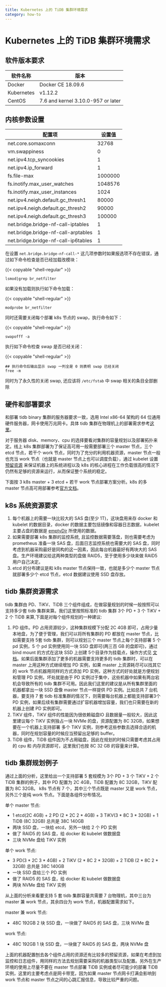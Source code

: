 ```yaml
---
title: Kubernetes 上的 TiDB 集群环境需求
category: how-to
---
```

# Kubernetes 上的 TiDB 集群环境需求

## 软件版本要求

| 软件名称 | 版本 |
| --- | --- |
| Docker | Docker CE 18.09.6 |
| Kubernetes |  v1.12.2 |
| CentOS |  7.6 and kernel 3.10.0-957 or later |

## 内核参数设置

| 配置项 | 设置值 |
| --- | --- |
| net.core.somaxconn | 32768 |
| vm.swappiness | 0 |
| net.ipv4.tcp_syncookies | 1 |
| net.ipv4.ip_forward | 1 |
| fs.file-max | 1000000 |
| fs.inotify.max_user_watches | 1048576 |
| fs.inotify.max_user_instances | 1024 |
| net.ipv4.neigh.default.gc_thresh1 | 80000 |
| net.ipv4.neigh.default.gc_thresh2 | 90000 |
| net.ipv4.neigh.default.gc_thresh3 | 100000 |
| net.bridge.bridge-nf-call-iptables | 1 |
| net.bridge.bridge-nf-call-arptables | 1 |
| net.bridge.bridge-nf-call-ip6tables | 1 |

在设置 `net.bridge.bridge-nf-call-*` 这几项参数时如果报选项不存在错误，通过如下命令检查是否已经加载改模块：

{{< copyable "shell-regular" >}}

```shell
lsmod|grep br_netfilter
```

如果没有加载则执行如下命令加载：

{{< copyable "shell-regular" >}}

```shell
modprobe br_netfilter
```

同时还需要关闭每个部署 k8s 节点的 swap，执行命令如下：

{{< copyable "shell-regular" >}}

```shell
swapofff -a
```

执行如下命令检查 swap 是否已经关闭：

{{< copyable "shell-regular" >}}

```shell
## 执行命令后输出显示 swap 一列全是 0 则表明 swap 已经关闭
free -m
```

同时为了永久性的关闭 swap, 还应该将 `/etc/fstab` 中 swap 相关的条目全部删除

## 硬件和部署要求

和部署 tidb binary 集群的服务器要求一致，选用 Intel x86-64 架构的 64 位通用硬件服务器，网卡使用万兆网卡。具体 tidb 集群在物理机上的部署需求参考[这里](https://github.com/pingcap/docs-cn/blob/master/dev/how-to/deploy/hardware-recommendations.md)。

对于服务器 disk、memory、cpu 的选择要看对集群的容量规划以及部署拓扑来定。线上 k8s 集群部署为了保证高可用一般需要部署三个 master 节点，三个 etcd 节点，若干个 work 节点，同时为了充分的利用机器资源，master 节点一般也充当 work 节点（也就是 master 节点上也可以调度负载），通过 kubelet 设置[预留资源](https://kubernetes.io/docs/tasks/administer-cluster/reserve-compute-resources/) 来保证机器上的系统进程以及 k8s 的核心进程在工作负载很高的情况下仍然有足够的资源来运行，从而保证整个系统的稳定。

下面按 3 k8s master + 3 etcd + 若干 work 节点部署方案分析。k8s 的多 master 节点高可用部署参考[官方文档](https://kubernetes.io/docs/setup/production-environment/tools/kubeadm/high-availability/)。

## k8s 系统资源要求

1. 每个机器上的需要一块比较大的 SAS 盘(至少 1T)，这块盘用来存 docker 和 kubelet 的数据目录，docker 的数据主要包括镜像和容器日志数据，kubelet 主要占盘的数据是 [emptyDir](https://kubernetes.io/docs/concepts/storage/volumes/#emptydir) 所使用的数据。
2. 如果需要部署 k8s 集群的监控系统, 且监控数据需要落盘，则也需要考虑为 prometheus 准备一块 SAS 盘，后面日志监控系统也需要大的 SAS 盘，同时考虑到机器采购最好是同构的这一因素，因此每台机器最好有两块大的 SAS 盘。生产环境建议给这两种类型的盘做 RAID5，至于使用多少块来做 RAID5 用户自己决定。
3. etcd 的分布建议是和 k8s master 节点保持一致，也就是多少个 master 节点就部署多少个 etcd 节点，etcd 数据建议使用 SSD 盘存放。

## tidb 集群资源需求

tidb 集群由 PD、TiKV、TiDB 三个组件组成，在做容量规划的时候一般按照可以支持多少套 tidb 集群来算。我们这里按照标准的 tidb 集群 3个 PD + 3 个 TiKV + 2 个 TiDB 来算,下面是对每个组件规划的一种建议:

1. PD 组件。PD 占用资源较少，这种集群规模下分配 2C 4GB 即可，占用少量本地盘，为了便于管理，我们可以将所有集群的 PD 都放在 master 节点，比如需要支持 5套 tidb 集群，则可以规划三个 master 节点上每个支持部署 5 个 pd 实例，5 个 pd 实例使用同一块 SSD 盘即可(两三百 GB 的盘即可)，通过 bind mount 的方式在这块 SSD 上创建 5个目录作为挂载点，操作方式见 [文档](https://github.com/kubernetes-sigs/sig-storage-local-static-provisioner/blob/master/docs/operations.md#sharing-a-disk-filesystem-by-multiple-filesystem-pvs)。如果后面集群添加了更多的机器需要支持更多的 tidb 集群时，可以在 master 上用这种方式继续增加 PD 实例，如果 master 上资源耗尽可以找其它的 work 节点机器用同样的方式添加 PD 实例，这种方式的好处就是方便规划和管理 PD 实例，坏处就是由于 PD 实例过于集中，这些机器中如果有两台宕机会导致所有的 tidb 集群不可用。因此我们这里的建议是从所有集群里面的机器都拿出一块 SSD 盘像 master 节点一样提供 PD 实例。比如总共 7 台机器，要支持 7 套 tidb 标准集群的情况下，则需要每台机器上都能支持部署3个 PD 实例，如果后续有集群需要通过扩容机器增加容量，我们也只需要在新的机器上创建 PD 实例即可。
2. TiKV 组件，TiKV 组件的性能因为很依赖磁盘IO 且数据量一般较大，因此这里建议每个 TiKV 实例独占一块 NVMe 的盘，资源配置为 8C 32GB，如果想要在一个机器上支持部署 多个 TiKV 实例，则参考这些参数去选择合适的机器，同时在规划容量的时候应当预留出足够的 buffer。
3. TiDB 组件，TiDB 组件因为不占用磁盘，因此在规划的时候只需要考虑其占用的 cpu 和 内存资源即可，这里我们也按 8C 32 GB 的容量来计算。

## tidb 集群规划例子

通过上面的分析，这里给出一个支持部署 5 套规模为 3个 PD + 3 个 TiKV + 2 个 TiDB 集群的例子，其中 PD 配置为 2C 4GB，TiDB 配置为 8C 32GB，TiKV 配置为 8C 32GB。 k8s 节点有 7 个，其中三个节点既是 master 又是 work 节点，另外三个是纯 work 节点。下面是各组件分布情况。

单个 master 节点:

* 1 etcd(2C 4GB) + 2 PD (2 \* 2C 2 \* 4GB) + 3 TiKV(3 \* 8C 3 \* 32GB) + 1 TiDB (8C 32GB)  总共是  38C 140GB
* 两块 SSD 盘，一块给 etcd，另外一块给 2 个 PD 实例
* 做了 RAID5 的 SAS 盘，给 docker 和 kubelet 做数据盘
* 三块 NVMe 盘给 TiKV 实例

单个 work 节点:

* 3 PD(3 \* 2C 3 \* 4GB) + 2 TiKV (2 \* 8C 2 \* 32GB) + 2 TiDB (2 \* 8C 2 \* 32GB)  总共是 38C 140GB
* 一块 SSD 盘给三个 PD 实例
* 做了 RAID5 的 SAS 盘，给 docker 和 kubelet 做数据盘
* 两块 NVMe 盘给 TiKV 实例

从上面的分析来看要支持 5 套 tidb 集群容量共需要 7 台物理机，其中三台为 master 兼 work 节点，其余四台为 work 节点，机器配置需求如下。

master 兼 work 节点:

* 48C 192GB  2 块 SSD 盘，一块做了 RAID5 的 SAS 盘，三块 NVMe 盘

work 节点:

* 48C 192GB 1 块 SSD 盘，一块做了 RAID5 的 SAS 盘，两块 NVMe 盘

上面的机器配置刨去各个组件占用的资源还有比较多的预留资源，如果在考虑到加监控和日志组件，用同样的方法去规划需要采购的机器类型以及配置。另外在生产环境的使用上尽量不要在 master 节点部署 TiDB 实例或者尽可能少的部署 TiDB 实例，这里的主要考虑点是网卡带宽，因为如果 master 节点网卡打满会影响到 work 节点和 master 节点之间的心跳汇报信息，导致比较严重的问题。
